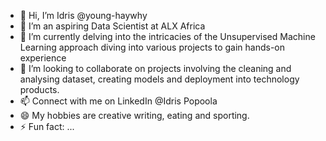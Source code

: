 - 👋 Hi, I’m Idris @young-haywhy
- 👀 I’m an aspiring Data Scientist at ALX Africa
- 🌱 I’m currently delving into the intricacies of the Unsupervised Machine Learning approach diving into various projects to gain hands-on experience
- 💞️ I’m looking to collaborate on projects involving the cleaning and analysing dataset, creating models and deployment into technology products.
- 📫 Connect with me on LinkedIn @Idris Popoola
- 😄 My hobbies are creative writing, eating and sporting.
- ⚡ Fun fact: ...

<!---
young-haywhy/young-haywhy is a ✨ special ✨ repository because its `README.md` (this file) appears on your GitHub profile.
You can click the Preview link to take a look at your changes.
--->
